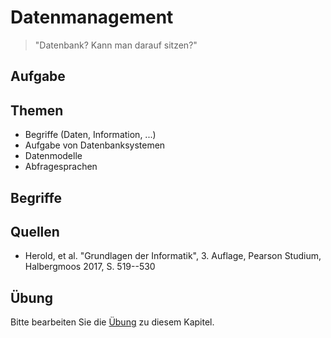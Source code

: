 # Datenmanagement

> "Datenbank? Kann man darauf sitzen?"

## Aufgabe

## Themen

  - Begriffe (Daten, Information, ...)
  - Aufgabe von Datenbanksystemen
  - Datenmodelle
  - Abfragesprachen

## Begriffe

## Quellen

  * Herold, et al. "Grundlagen der Informatik", 3. Auflage, Pearson Studium, Halbergmoos 2017, S. 519--530

## Übung

Bitte bearbeiten Sie die [Übung](exercise.md) zu diesem Kapitel.
